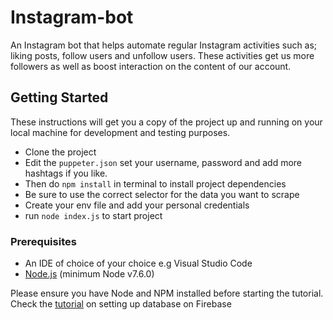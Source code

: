 # Instagram-bot

An Instagram bot that helps automate regular Instagram activities such as; liking posts, follow users and unfollow users. These activities get us more followers as well as boost interaction on the content of our account.

## Getting Started

These instructions will get you a copy of the project up and running on your local machine for development and testing purposes.

- Clone the project
- Edit the `puppeter.json` set your username, password and add more hashtags if you like.
- Then do `npm install` in terminal to install project dependencies
- Be sure to use the correct selector for the data you want to scrape
- Create your env file and add your personal credentials
- run `node index.js` to start project

### Prerequisites

- An IDE of choice of your choice e.g Visual Studio Code
- [Node.js](https://nodejs.org/en/) (minimum Node v7.6.0)

Please ensure you have Node and NPM installed before starting the tutorial.
Check the [tutorial](https://medium.com/@03balogun/building-an-instagram-bot-using-nodejs-puppeteer-and-firebase-28ebb93784d6) on setting up database on Firebase
